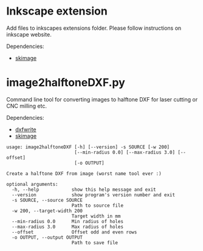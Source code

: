 # Inkscape extension
Add files to inkscapes extensions folder. Please follow instructions on inkscape website.

Dependencies:
* [skimage](http://scikit-image.org/)


# image2halftoneDXF.py
Command line tool for converting images to halftone DXF for laser cutting or CNC milling etc.

Dependencies:
* [dxfwrite](http://pythonhosted.org/dxfwrite/index.html)
* [skimage](http://scikit-image.org/)


```shell
usage: image2halftoneDXF [-h] [--version] -s SOURCE [-w 200]
                         [--min-radius 0.0] [--max-radius 3.0] [--offset]
                         [-o OUTPUT]

Create a halftone DXF from image (worst name tool ever :)

optional arguments:
  -h, --help            show this help message and exit
  --version             show program's version number and exit
  -s SOURCE, --source SOURCE
                        Path to source file
  -w 200, --target-width 200
                        Target width in mm
  --min-radius 0.0      Min radius of holes
  --max-radius 3.0      Max radius of holes
  --offset              Offset odd and even rows
  -o OUTPUT, --output OUTPUT
                        Path to save file
```
